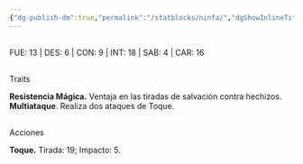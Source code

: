 ```yaml
---
{"dg-publish-dm":true,"permalink":"/statblocks/ninfa/","dgShowInlineTitle":"false"}
---
```


<p><span><span style="display:none"> AC:<span id="ac"><strong>15</strong></span> | HP: <span id="hp">31</span> | IN: <span id="in">3</span></span></span></p><p><span><div data-callout-metadata="" data-callout-fold="" data-callout="example" class="callout node-insert-event"><div class="callout-title" dir="auto"><div class="callout-icon"><svg width="16" height="16"></svg></div><div class="callout-title-inner">FUE: <span class="dice-roller no-icon" aria-label-position="top" data-dice="d20+0" aria-label="d20+0
[13]+0"><span class="dice-roller-result">13</span></span> | DES: <span class="dice-roller no-icon" aria-label-position="top" data-dice="d20+3" aria-label="d20+3
[3]+3"><span class="dice-roller-result">6</span></span> | CON: <span class="dice-roller no-icon" aria-label-position="top" data-dice="d20+0" aria-label="d20+0
[9]+0"><span class="dice-roller-result">9</span></span> | INT: <span class="dice-roller no-icon" aria-label-position="top" data-dice="d20+2" aria-label="d20+2
[16]+2"><span class="dice-roller-result">18</span></span> | SAB: <span class="dice-roller no-icon" aria-label-position="top" data-dice="d20+0" aria-label="d20+0
[4]+0"><span class="dice-roller-result">4</span></span> | CAR: <span class="dice-roller no-icon" aria-label-position="top" data-dice="d20+4" aria-label="d20+4
[12]+4"><span class="dice-roller-result">16</span></span></div></div></div></span></p><p><span><div data-callout-metadata="" data-callout-fold="" data-callout="example" class="callout node-insert-event"><div class="callout-title" dir="auto"><div class="callout-icon"><svg width="16" height="16"></svg></div><div class="callout-title-inner">Traits</div></div><div class="callout-content">
<p dir="auto"><strong>Resistencia Mágica.</strong> Ventaja en las tiradas de salvación contra hechizos.<br>
<strong>Multiataque</strong>. Realiza dos ataques de Toque.</p>
</div></div></span></p><p><span><div data-callout-metadata="" data-callout-fold="" data-callout="example" class="callout node-insert-event"><div class="callout-title" dir="auto"><div class="callout-icon"><svg width="16" height="16"></svg></div><div class="callout-title-inner">Acciones</div></div><div class="callout-content">
<p dir="auto"><strong>Toque.</strong> Tirada: <span class="dice-roller no-icon" aria-label-position="top" data-dice="d20+6" aria-label="d20+6
[13]+6"><span class="dice-roller-result">19</span></span>; Impacto: <span class="dice-roller no-icon is-min" aria-label-position="top" data-dice="1d10+4" aria-label="1d10+4
[1]+4"><span class="dice-roller-result">5</span></span>.</p>
</div></div></span></p>